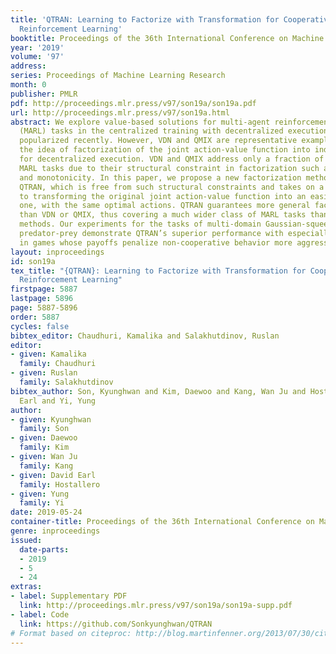 ```yaml
---
title: 'QTRAN: Learning to Factorize with Transformation for Cooperative Multi-Agent
  Reinforcement Learning'
booktitle: Proceedings of the 36th International Conference on Machine Learning
year: '2019'
volume: '97'
address: 
series: Proceedings of Machine Learning Research
month: 0
publisher: PMLR
pdf: http://proceedings.mlr.press/v97/son19a/son19a.pdf
url: http://proceedings.mlr.press/v97/son19a.html
abstract: We explore value-based solutions for multi-agent reinforcement learning
  (MARL) tasks in the centralized training with decentralized execution (CTDE) regime
  popularized recently. However, VDN and QMIX are representative examples that use
  the idea of factorization of the joint action-value function into individual ones
  for decentralized execution. VDN and QMIX address only a fraction of factorizable
  MARL tasks due to their structural constraint in factorization such as additivity
  and monotonicity. In this paper, we propose a new factorization method for MARL,
  QTRAN, which is free from such structural constraints and takes on a new approach
  to transforming the original joint action-value function into an easily factorizable
  one, with the same optimal actions. QTRAN guarantees more general factorization
  than VDN or QMIX, thus covering a much wider class of MARL tasks than does previous
  methods. Our experiments for the tasks of multi-domain Gaussian-squeeze and modified
  predator-prey demonstrate QTRAN’s superior performance with especially larger margins
  in games whose payoffs penalize non-cooperative behavior more aggressively.
layout: inproceedings
id: son19a
tex_title: "{QTRAN}: Learning to Factorize with Transformation for Cooperative Multi-Agent
  Reinforcement Learning"
firstpage: 5887
lastpage: 5896
page: 5887-5896
order: 5887
cycles: false
bibtex_editor: Chaudhuri, Kamalika and Salakhutdinov, Ruslan
editor:
- given: Kamalika
  family: Chaudhuri
- given: Ruslan
  family: Salakhutdinov
bibtex_author: Son, Kyunghwan and Kim, Daewoo and Kang, Wan Ju and Hostallero, David
  Earl and Yi, Yung
author:
- given: Kyunghwan
  family: Son
- given: Daewoo
  family: Kim
- given: Wan Ju
  family: Kang
- given: David Earl
  family: Hostallero
- given: Yung
  family: Yi
date: 2019-05-24
container-title: Proceedings of the 36th International Conference on Machine Learning
genre: inproceedings
issued:
  date-parts:
  - 2019
  - 5
  - 24
extras:
- label: Supplementary PDF
  link: http://proceedings.mlr.press/v97/son19a/son19a-supp.pdf
- label: Code
  link: https://github.com/Sonkyunghwan/QTRAN
# Format based on citeproc: http://blog.martinfenner.org/2013/07/30/citeproc-yaml-for-bibliographies/
---
```

